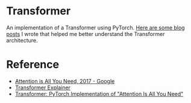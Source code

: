 # Transformer
An implementation of a Transformer using PyTorch. [Here are some blog posts](https://kongchenglc.github.io/blog/tags/Transformer/) I wrote that helped me better understand the Transformer architecture.

# Reference
- [Attention is All You Need, 2017 - Google](https://arxiv.org/abs/1706.03762)
- [Transformer Explainer](https://poloclub.github.io/transformer-explainer/)
- [Transformer: PyTorch Implementation of "Attention Is All You Need"](https://github.com/hyunwoongko/transformer)